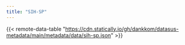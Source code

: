 ```yaml
---
title: "SIH-SP"
---
```


{{< remote-data-table "https://cdn.statically.io/gh/dankkom/datasus-metadata/main/metadata/data/sih-sp.json" >}}
